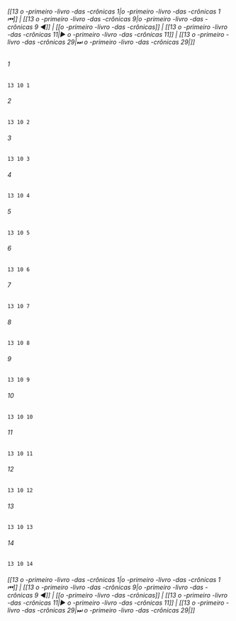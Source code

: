 
###### [[13 o -primeiro -livro -das -crônicas 1|o -primeiro -livro -das -crônicas 1 ⏮]] | [[13 o -primeiro -livro -das -crônicas 9|o -primeiro -livro -das -crônicas 9 ◀]] | [[o -primeiro -livro -das -crônicas]] | [[13 o -primeiro -livro -das -crônicas 11|▶ o -primeiro -livro -das -crônicas 11]] | [[13 o -primeiro -livro -das -crônicas 29|⏭ o -primeiro -livro -das -crônicas 29|]]

###### 1
``` verse
13 10 1 
```
###### 2
``` verse
13 10 2 
```
###### 3
``` verse
13 10 3 
```
###### 4
``` verse
13 10 4 
```
###### 5
``` verse
13 10 5 
```
###### 6
``` verse
13 10 6 
```
###### 7
``` verse
13 10 7 
```
###### 8
``` verse
13 10 8 
```
###### 9
``` verse
13 10 9 
```
###### 10
``` verse
13 10 10 
```
###### 11
``` verse
13 10 11 
```
###### 12
``` verse
13 10 12 
```
###### 13
``` verse
13 10 13 
```
###### 14
``` verse
13 10 14 
```

###### [[13 o -primeiro -livro -das -crônicas 1|o -primeiro -livro -das -crônicas 1 ⏮]] | [[13 o -primeiro -livro -das -crônicas 9|o -primeiro -livro -das -crônicas 9 ◀]] | [[o -primeiro -livro -das -crônicas]] | [[13 o -primeiro -livro -das -crônicas 11|▶ o -primeiro -livro -das -crônicas 11]] | [[13 o -primeiro -livro -das -crônicas 29|⏭ o -primeiro -livro -das -crônicas 29|]]

